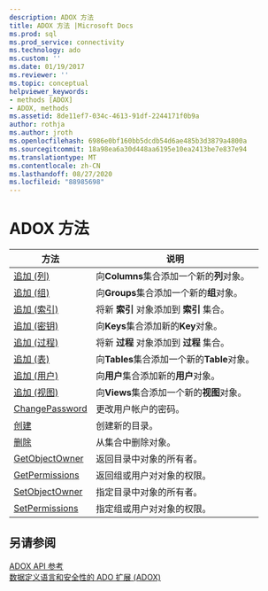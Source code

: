 ```yaml
---
description: ADOX 方法
title: ADOX 方法 |Microsoft Docs
ms.prod: sql
ms.prod_service: connectivity
ms.technology: ado
ms.custom: ''
ms.date: 01/19/2017
ms.reviewer: ''
ms.topic: conceptual
helpviewer_keywords:
- methods [ADOX]
- ADOX, methods
ms.assetid: 8de11ef7-034c-4613-91df-2244171f0b9a
author: rothja
ms.author: jroth
ms.openlocfilehash: 6986e0bf160bb5dcdb54d6ae485b3d3879a4800a
ms.sourcegitcommit: 18a98ea6a30d448aa6195e10ea2413be7e837e94
ms.translationtype: MT
ms.contentlocale: zh-CN
ms.lasthandoff: 08/27/2020
ms.locfileid: "88985698"
---
```

# <a name="adox-methods"></a>ADOX 方法

|方法|说明|  
|-|-|  
|[追加 (列) ](./append-method-adox-columns.md)|向**Columns**集合添加一个新的**列**对象。|  
|[追加 (组) ](./append-method-adox-groups.md)|向**Groups**集合添加一个新的**组**对象。|  
|[追加 (索引) ](./append-method-adox-indexes.md)|将新 **索引** 对象添加到 **索引** 集合。|  
|[追加 (密钥) ](./append-method-adox-keys.md)|向**Keys**集合添加新的**Key**对象。|  
|[追加 (过程) ](./append-method-adox-procedures.md)|将新 **过程** 对象添加到 **过程** 集合。|  
|[追加 (表) ](./append-method-adox-tables.md)|向**Tables**集合添加一个新的**Table**对象。|  
|[追加 (用户) ](./append-method-adox-users.md)|向**用户**集合添加新的**用户**对象。|  
|[追加 (视图) ](./append-method-adox-views.md)|向**Views**集合添加一个新的**视图**对象。|  
|[ChangePassword](./changepassword-method-adox.md)|更改用户帐户的密码。|  
|[创建](./create-method-adox.md)|创建新的目录。|  
|[删除](./delete-method-adox-collections.md)|从集合中删除对象。|  
|[GetObjectOwner](./getobjectowner-method-adox.md)|返回目录中对象的所有者。|  
|[GetPermissions](./getpermissions-method-adox.md)|返回组或用户对对象的权限。|  
|[SetObjectOwner](./setobjectowner-method.md)|指定目录中对象的所有者。|  
|[SetPermissions](./setpermissions-method-adox.md)|指定组或用户对对象的权限。|  
  
## <a name="see-also"></a>另请参阅  
 [ADOX API 参考](./adox-object-model.md?view=sql-server-ver15)   
 [数据定义语言和安全性的 ADO 扩展 (ADOX)](../../guide/extensions/ado-extensions-for-data-definition-language-and-security-adox.md)